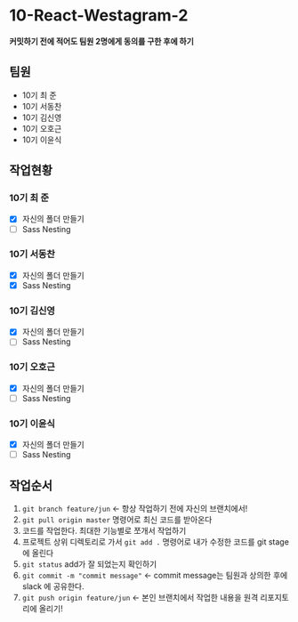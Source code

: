 # 10-React-Westagram-2

**커밋하기 전에 적어도 팀원 2명에게 동의를 구한 후에 하기**

## 팀원

- 10기 최 준
- 10기 서동찬
- 10기 김신영
- 10기 오호근
- 10기 이윤식

## 작업현황

### 10기 최 준

- [x] 자신의 폴더 만들기
- [ ] Sass Nesting

### 10기 서동찬

- [x] 자신의 폴더 만들기
- [x] Sass Nesting

### 10기 김신영

- [x] 자신의 폴더 만들기
- [ ] Sass Nesting

### 10기 오호근

- [x] 자신의 폴더 만들기
- [ ] Sass Nesting

### 10기 이윤식

- [x] 자신의 폴더 만들기
- [ ] Sass Nesting

## 작업순서

1. `git branch feature/jun` <- 항상 작업하기 전에 자신의 브랜치에서!
2. `git pull origin master` 명령어로 최신 코드를 받아온다
3. 코드를 작업한다. 최대한 기능별로 쪼개서 작업하기
4. 프로젝트 상위 디렉토리로 가서 `git add .` 명령어로 내가 수정한 코드를 git stage 에 올린다
5. `git status` add가 잘 되었는지 확인하기
6. `git commit -m "commit message"` <- commit message는 팀원과 상의한 후에 slack 에 공유한다.
7. `git push origin feature/jun` <- 본인 브랜치에서 작업한 내용을 원격 리포지토리에 올리기!
